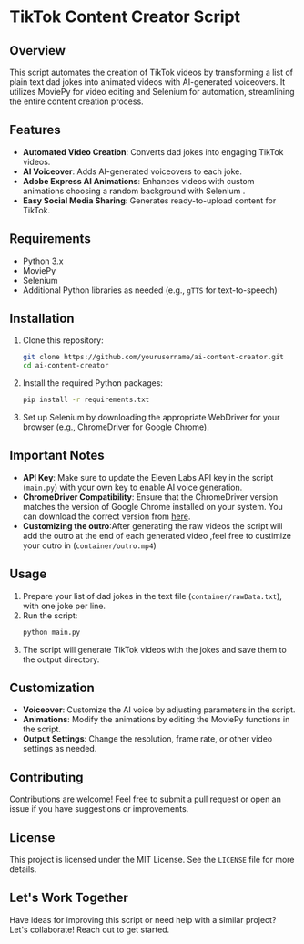 # TikTok Content Creator Script

## Overview
This script automates the creation of TikTok videos by transforming a list of plain text dad jokes into animated videos with AI-generated voiceovers. It utilizes MoviePy for video editing and Selenium for automation, streamlining the entire content creation process.

## Features
- **Automated Video Creation**: Converts dad jokes into engaging TikTok videos.
- **AI Voiceover**: Adds AI-generated voiceovers to each joke.
- **Adobe Express AI Animations**: Enhances videos with custom animations choosing a random background with Selenium  .
- **Easy Social Media Sharing**: Generates ready-to-upload content for TikTok.

## Requirements
- Python 3.x
- MoviePy
- Selenium
- Additional Python libraries as needed (e.g., `gTTS` for text-to-speech)

## Installation
1. Clone this repository:
    ```bash
    git clone https://github.com/yourusername/ai-content-creator.git
    cd ai-content-creator
    ```
2. Install the required Python packages:
    ```bash
    pip install -r requirements.txt
    ```

3. Set up Selenium by downloading the appropriate WebDriver for your browser (e.g., ChromeDriver for Google Chrome).

## Important Notes
- **API Key**: Make sure to update the Eleven Labs API key in the script (`main.py`) with your own key to enable AI voice generation.
- **ChromeDriver Compatibility**: Ensure that the ChromeDriver version matches the version of Google Chrome installed on your system. You can download the correct version from [here](https://sites.google.com/chromium.org/driver/downloads).
- **Customizing the outro**:After generating the raw videos the script will add the outro at the end of each generated video ,feel free to custimize your outro in (`container/outro.mp4`)

## Usage
1. Prepare your list of dad jokes in the text file (`container/rawData.txt`), with one joke per line.
2. Run the script:
    ```bash
    python main.py
    ```
3. The script will generate TikTok videos with the jokes and save them to the output directory.

## Customization
- **Voiceover**: Customize the AI voice by adjusting parameters in the script.
- **Animations**: Modify the animations by editing the MoviePy functions in the script.
- **Output Settings**: Change the resolution, frame rate, or other video settings as needed.

## Contributing
Contributions are welcome! Feel free to submit a pull request or open an issue if you have suggestions or improvements.

## License
This project is licensed under the MIT License. See the `LICENSE` file for more details.

## Let's Work Together
Have ideas for improving this script or need help with a similar project? Let's collaborate! Reach out to get started.
